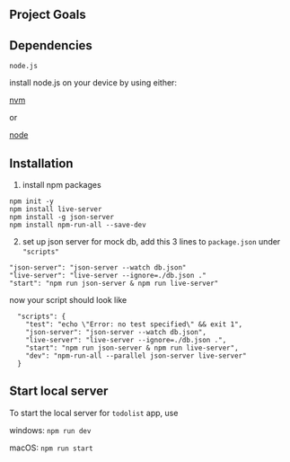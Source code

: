 ## Project Goals

## Dependencies

`node.js`

install node.js on your device by using either:

[nvm](https://github.com/nvm-sh/nvm)

or

[node](https://nodejs.org/en/download)

## Installation

1. install npm packages

```
npm init -y
npm install live-server
npm install -g json-server
npm install npm-run-all --save-dev
```

2. set up json server for mock db, add this 3 lines to `package.json` under `"scripts"`

```
"json-server": "json-server --watch db.json"
"live-server": "live-server --ignore=./db.json ."
"start": "npm run json-server & npm run live-server"
```

now your script should look like

```
  "scripts": {
    "test": "echo \"Error: no test specified\" && exit 1",
    "json-server": "json-server --watch db.json",
    "live-server": "live-server --ignore=./db.json .",
    "start": "npm run json-server & npm run live-server",
    "dev": "npm-run-all --parallel json-server live-server"
  }
```

## Start local server

To start the local server for `todolist` app, use

windows:
`npm run dev`

macOS:
`npm run start`
